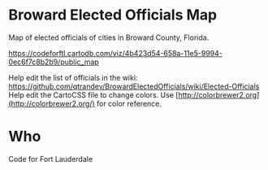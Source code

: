 # Broward Elected Officials Map

Map of elected officials of cities in Broward County, Florida.

https://codeforftl.cartodb.com/viz/4b423d54-658a-11e5-9994-0ec6f7c8b2b9/public_map

Help edit the list of officials in the wiki: https://github.com/qtrandev/BrowardElectedOfficials/wiki/Elected-Officials  
Help edit the CartoCSS file to change colors. Use [http://colorbrewer2.org](http://colorbrewer2.org/) for color reference.  

# Who

Code for Fort Lauderdale
